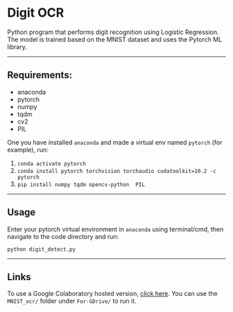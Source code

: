 # Digit OCR
Python program that performs digit recognition using Logistic Regression. The model is trained based on the MNIST dataset and uses the Pytorch ML library.

<hr>

## Requirements:
* anaconda
* pytorch
* numpy
* tqdm
* cv2
* PIL

One you have installed `anaconda` and made a virtual env named `pytorch` (for example), run:
1. `conda activate pytorch`
2. `conda install pytorch torchvision torchaudio cudatoolkit=10.2 -c pytorch`
3. `pip install numpy tqdm opencv-python  PIL`

<hr>

## Usage
Enter your pytorch virtual environment in `anaconda` using terminal/cmd, then navigate to the code directory and run:

`python digit_detect.py`

<hr>

## Links
To use a Google Colaboratory hosted version, <a href="https://colab.research.google.com/drive/1uaWPn638dNEn9BpXKAWxLj5iXDWmWdjr?usp=sharing">click here</a>. You can use the `MNIST_ocr/` folder under `For-GDrive/` to run it.
